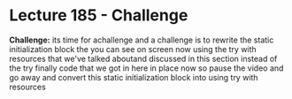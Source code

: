 # Lecture 185 - Challenge

**Challenge:**
its time for achallenge and a challenge is to rewrite the static initialization block the you can see on screen now 
using the try with resources that we've talked aboutand discussed in this section instead of the try finally code 
that we got in here in place now so pause the video and go away and convert this static initialization block into 
using try with resources